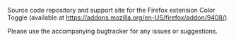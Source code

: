 Source code repository and support site for the Firefox extension Color Toggle (available at https://addons.mozilla.org/en-US/firefox/addon/9408/).

Please use the accompanying bugtracker for any issues or suggestions.